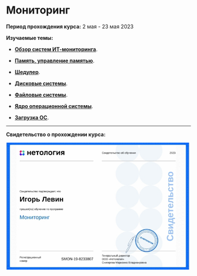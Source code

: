 # Мониторинг 

**Период прохождения курса:** 2 мая - 23 мая  2023

**Изучаемые темы:**

- [**Обзор систем ИТ-мониторинга**](https://github.com/elekpow/netology/blob/main/monitoring/lesson1.md).

- [**Память, управление памятью**](https://github.com/elekpow/netology/blob/main/monitoring/lesson2.md).

- [**Шедулер**](https://github.com/elekpow/netology/blob/main/monitoring/lesson3.md).

- [**Дисковые системы**](https://github.com/elekpow/netology/blob/main/monitoring/lesson4.md).

- [**Файловые системы**](https://github.com/elekpow/netology/blob/main/monitoring/lesson5.md).

- [**Ядро операционной системы**](https://github.com/elekpow/netology/blob/main/monitoring/lesson6.md).

- [**Загрузка ОС**](https://github.com/elekpow/netology/blob/main/monitoring/lesson7.md).







---

**Свидетельство о прохождении курса:**

<img src="https://github.com/elekpow/netology/blob/main/monitoring/images/cert.jpg" alt="cert.jpg" border="0" width="500">
